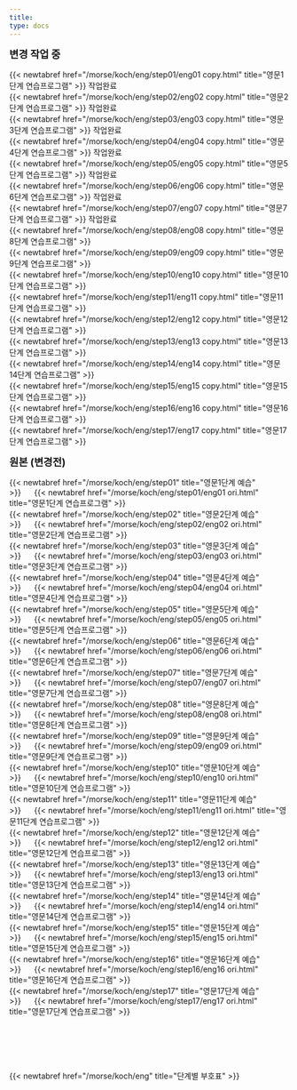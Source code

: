 ```yaml
---
title:
type: docs
---
```



<b><span style="font-size:130%">
변경 작업 중
</b></span>

{{< newtabref href="/morse/koch/eng/step01/eng01 copy.html" title="영문1단계 연습프로그램" >}} 작업완료<br>
{{< newtabref href="/morse/koch/eng/step02/eng02 copy.html" title="영문2단계 연습프로그램" >}} 작업완료<br>
{{< newtabref href="/morse/koch/eng/step03/eng03 copy.html" title="영문3단계 연습프로그램" >}} 작업완료<br>
{{< newtabref href="/morse/koch/eng/step04/eng04 copy.html" title="영문4단계 연습프로그램" >}} 작업완료<br>
{{< newtabref href="/morse/koch/eng/step05/eng05 copy.html" title="영문5단계 연습프로그램" >}} 작업완료<br>
{{< newtabref href="/morse/koch/eng/step06/eng06 copy.html" title="영문6단계 연습프로그램" >}} 작업완료<br>
{{< newtabref href="/morse/koch/eng/step07/eng07 copy.html" title="영문7단계 연습프로그램" >}} 작업완료<br>
{{< newtabref href="/morse/koch/eng/step08/eng08 copy.html" title="영문8단계 연습프로그램" >}}<br>
{{< newtabref href="/morse/koch/eng/step09/eng09 copy.html" title="영문9단계 연습프로그램" >}}<br>
{{< newtabref href="/morse/koch/eng/step10/eng10 copy.html" title="영문10단계 연습프로그램" >}}<br>
{{< newtabref href="/morse/koch/eng/step11/eng11 copy.html" title="영문11단계 연습프로그램" >}}<br>
{{< newtabref href="/morse/koch/eng/step12/eng12 copy.html" title="영문12단계 연습프로그램" >}}<br>
{{< newtabref href="/morse/koch/eng/step13/eng13 copy.html" title="영문13단계 연습프로그램" >}}<br>
{{< newtabref href="/morse/koch/eng/step14/eng14 copy.html" title="영문14단계 연습프로그램" >}}<br>
{{< newtabref href="/morse/koch/eng/step15/eng15 copy.html" title="영문15단계 연습프로그램" >}}<br>
{{< newtabref href="/morse/koch/eng/step16/eng16 copy.html" title="영문16단계 연습프로그램" >}}<br>
{{< newtabref href="/morse/koch/eng/step17/eng17 copy.html" title="영문17단계 연습프로그램" >}}<br>

<b><span style="font-size:130%">
원본 (변경전)
</b></span>

{{< newtabref href="/morse/koch/eng/step01" title="영문1단계 예습" >}}&nbsp;&nbsp;&nbsp;&nbsp;&nbsp;&nbsp;{{< newtabref href="/morse/koch/eng/step01/eng01 ori.html" title="영문1단계 연습프로그램" >}}<br>
{{< newtabref href="/morse/koch/eng/step02" title="영문2단계 예습" >}}&nbsp;&nbsp;&nbsp;&nbsp;&nbsp;&nbsp;{{< newtabref href="/morse/koch/eng/step02/eng02 ori.html" title="영문2단계 연습프로그램" >}}<br>
{{< newtabref href="/morse/koch/eng/step03" title="영문3단계 예습" >}}&nbsp;&nbsp;&nbsp;&nbsp;&nbsp;&nbsp;{{< newtabref href="/morse/koch/eng/step03/eng03 ori.html" title="영문3단계 연습프로그램" >}}<br>
{{< newtabref href="/morse/koch/eng/step04" title="영문4단계 예습" >}}&nbsp;&nbsp;&nbsp;&nbsp;&nbsp;&nbsp;{{< newtabref href="/morse/koch/eng/step04/eng04 ori.html" title="영문4단계 연습프로그램" >}}<br>
{{< newtabref href="/morse/koch/eng/step05" title="영문5단계 예습" >}}&nbsp;&nbsp;&nbsp;&nbsp;&nbsp;&nbsp;{{< newtabref href="/morse/koch/eng/step05/eng05 ori.html" title="영문5단계 연습프로그램" >}}<br>
{{< newtabref href="/morse/koch/eng/step06" title="영문6단계 예습" >}}&nbsp;&nbsp;&nbsp;&nbsp;&nbsp;&nbsp;{{< newtabref href="/morse/koch/eng/step06/eng06 ori.html" title="영문6단계 연습프로그램" >}}<br>
{{< newtabref href="/morse/koch/eng/step07" title="영문7단계 예습" >}}&nbsp;&nbsp;&nbsp;&nbsp;&nbsp;&nbsp;{{< newtabref href="/morse/koch/eng/step07/eng07 ori.html" title="영문7단계 연습프로그램" >}}<br>
{{< newtabref href="/morse/koch/eng/step08" title="영문8단계 예습" >}}&nbsp;&nbsp;&nbsp;&nbsp;&nbsp;&nbsp;{{< newtabref href="/morse/koch/eng/step08/eng08 ori.html" title="영문8단계 연습프로그램" >}}<br>
{{< newtabref href="/morse/koch/eng/step09" title="영문9단계 예습" >}}&nbsp;&nbsp;&nbsp;&nbsp;&nbsp;&nbsp;{{< newtabref href="/morse/koch/eng/step09/eng09 ori.html" title="영문9단계 연습프로그램" >}}<br>
{{< newtabref href="/morse/koch/eng/step10" title="영문10단계 예습" >}}&nbsp;&nbsp;&nbsp;&nbsp;&nbsp;&nbsp;{{< newtabref href="/morse/koch/eng/step10/eng10 ori.html" title="영문10단계 연습프로그램" >}}<br>
{{< newtabref href="/morse/koch/eng/step11" title="영문11단계 예습" >}}&nbsp;&nbsp;&nbsp;&nbsp;&nbsp;&nbsp;{{< newtabref href="/morse/koch/eng/step11/eng11 ori.html" title="영문11단계 연습프로그램" >}}<br>
{{< newtabref href="/morse/koch/eng/step12" title="영문12단계 예습" >}}&nbsp;&nbsp;&nbsp;&nbsp;&nbsp;&nbsp;{{< newtabref href="/morse/koch/eng/step12/eng12 ori.html" title="영문12단계 연습프로그램" >}}<br>
{{< newtabref href="/morse/koch/eng/step13" title="영문13단계 예습" >}}&nbsp;&nbsp;&nbsp;&nbsp;&nbsp;&nbsp;{{< newtabref href="/morse/koch/eng/step13/eng13 ori.html" title="영문13단계 연습프로그램" >}}<br>
{{< newtabref href="/morse/koch/eng/step14" title="영문14단계 예습" >}}&nbsp;&nbsp;&nbsp;&nbsp;&nbsp;&nbsp;{{< newtabref href="/morse/koch/eng/step14/eng14 ori.html" title="영문14단계 연습프로그램" >}}<br>
{{< newtabref href="/morse/koch/eng/step15" title="영문15단계 예습" >}}&nbsp;&nbsp;&nbsp;&nbsp;&nbsp;&nbsp;{{< newtabref href="/morse/koch/eng/step15/eng15 ori.html" title="영문15단계 연습프로그램" >}}<br>
{{< newtabref href="/morse/koch/eng/step16" title="영문16단계 예습" >}}&nbsp;&nbsp;&nbsp;&nbsp;&nbsp;&nbsp;{{< newtabref href="/morse/koch/eng/step16/eng16 ori.html" title="영문16단계 연습프로그램" >}}<br>
{{< newtabref href="/morse/koch/eng/step17" title="영문17단계 예습" >}}&nbsp;&nbsp;&nbsp;&nbsp;&nbsp;&nbsp;{{< newtabref href="/morse/koch/eng/step17/eng17 ori.html" title="영문17단계 연습프로그램" >}}<br>

<br><br><br><br>

{{< newtabref href="/morse/koch/eng" title="단계별 부호표" >}}